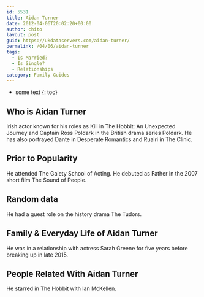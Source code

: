 ```yaml
---
id: 5531
title: Aidan Turner
date: 2012-04-06T20:02:20+00:00
author: chito
layout: post
guid: https://ukdataservers.com/aidan-turner/
permalink: /04/06/aidan-turner
tags:
  - Is Married?
  - Is Single?
  - Relationships
category: Family Guides
---
```


* some text
{: toc}
          
          
## Who is  Aidan Turner
                  
                  
                  
Irish actor known for his roles as Kili in The Hobbit: An Unexpected Journey and Captain Ross Poldark in the British drama series Poldark. He has also portrayed Dante in Desperate Romantics and Ruairi in The Clinic. 
                  
                
                
                
## Prior to Popularity 
                  
                  
                  
He attended The Gaiety School of Acting. He debuted as Father in the 2007 short film The Sound of People. 
                  
                
                
                
## Random data 
                  
                  
                  
He had a guest role on the history drama The Tudors. 
                  
                
                
                
## Family & Everyday Life of Aidan Turner
                  
                  
                  
He was in a relationship with actress Sarah Greene for five years before breaking up in late 2015. 
                  
                
                
                
## People Related With  Aidan Turner
                  
                  
                  
He starred in The Hobbit with Ian McKellen. 
                  
                
              
            
          
          
          
    
    
  
